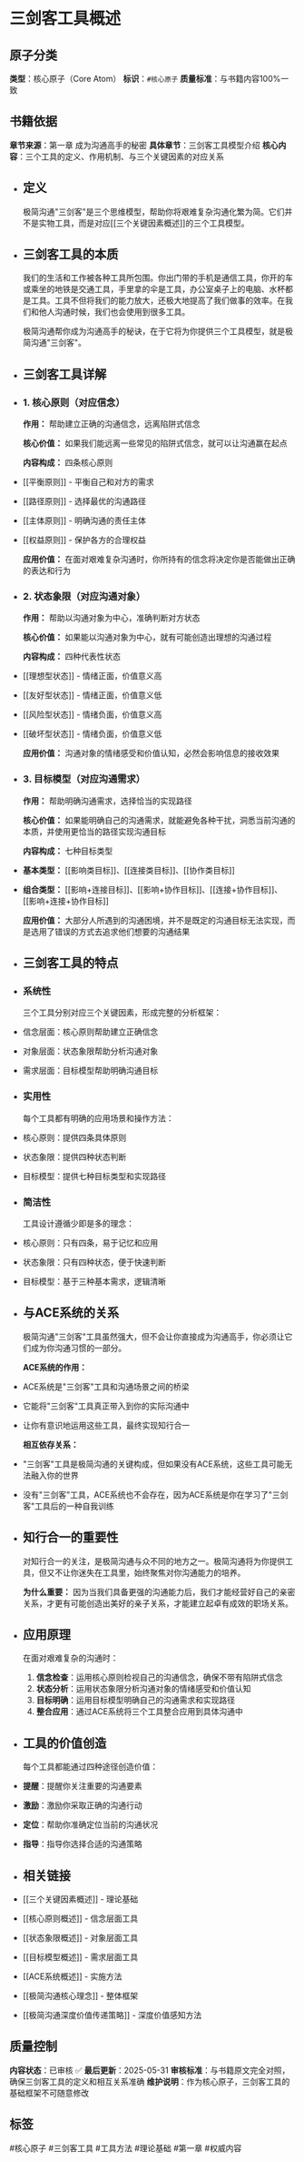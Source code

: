 # 三剑客工具概述

## 原子分类
**类型**：核心原子（Core Atom）
**标识**：`#核心原子`
**质量标准**：与书籍内容100%一致

## 书籍依据
**章节来源**：第一章 成为沟通高手的秘密
**具体章节**：三剑客工具模型介绍
**核心内容**：三个工具的定义、作用机制、与三个关键因素的对应关系

- ## 定义
  极简沟通"三剑客"是三个思维模型，帮助你将艰难复杂沟通化繁为简。它们并不是实物工具，而是对应[[三个关键因素概述]]的三个工具模型。
- ## 三剑客工具的本质
  我们的生活和工作被各种工具所包围。你出门带的手机是通信工具，你开的车或乘坐的地铁是交通工具，手里拿的伞是工具，办公室桌子上的电脑、水杯都是工具。工具不但将我们的能力放大，还极大地提高了我们做事的效率。在我们和他人沟通时候，我们也会使用到很多工具。
  
  极简沟通帮你成为沟通高手的秘诀，在于它将为你提供三个工具模型，就是极简沟通"三剑客"。
- ## 三剑客工具详解
- ### 1. 核心原则（对应信念）
  **作用：** 帮助建立正确的沟通信念，远离陷阱式信念
  
  **核心价值：** 如果我们能远离一些常见的陷阱式信念，就可以让沟通赢在起点
  
  **内容构成：** 四条核心原则
- [[平衡原则]] - 平衡自己和对方的需求
- [[路径原则]] - 选择最优的沟通路径
- [[主体原则]] - 明确沟通的责任主体
- [[权益原则]] - 保护各方的合理权益
  
  **应用价值：** 在面对艰难复杂沟通时，你所持有的信念将决定你是否能做出正确的表达和行为
- ### 2. 状态象限（对应沟通对象）
  **作用：** 帮助以沟通对象为中心，准确判断对方状态
  
  **核心价值：** 如果能以沟通对象为中心，就有可能创造出理想的沟通过程
  
  **内容构成：** 四种代表性状态
- [[理想型状态]] - 情绪正面，价值意义高
- [[友好型状态]] - 情绪正面，价值意义低
- [[风险型状态]] - 情绪负面，价值意义高
- [[破坏型状态]] - 情绪负面，价值意义低
  
  **应用价值：** 沟通对象的情绪感受和价值认知，必然会影响信息的接收效果
- ### 3. 目标模型（对应沟通需求）
  **作用：** 帮助明确沟通需求，选择恰当的实现路径
  
  **核心价值：** 如果能明确自己的沟通需求，就能避免各种干扰，洞悉当前沟通的本质，并使用更恰当的路径实现沟通目标
  
  **内容构成：** 七种目标类型
- **基本类型：** [[影响类目标]]、[[连接类目标]]、[[协作类目标]]
- **组合类型：** [[影响+连接目标]]、[[影响+协作目标]]、[[连接+协作目标]]、[[影响+连接+协作目标]]
  
  **应用价值：** 大部分人所遇到的沟通困境，并不是既定的沟通目标无法实现，而是选用了错误的方式去追求他们想要的沟通结果
- ## 三剑客工具的特点
- ### 系统性
  三个工具分别对应三个关键因素，形成完整的分析框架：
- 信念层面：核心原则帮助建立正确信念
- 对象层面：状态象限帮助分析沟通对象
- 需求层面：目标模型帮助明确沟通目标
- ### 实用性
  每个工具都有明确的应用场景和操作方法：
- 核心原则：提供四条具体原则
- 状态象限：提供四种状态判断
- 目标模型：提供七种目标类型和实现路径
- ### 简洁性
  工具设计遵循少即是多的理念：
- 核心原则：只有四条，易于记忆和应用
- 状态象限：只有四种状态，便于快速判断
- 目标模型：基于三种基本需求，逻辑清晰
- ## 与ACE系统的关系
  极简沟通"三剑客"工具虽然强大，但不会让你直接成为沟通高手，你必须让它们成为你沟通习惯的一部分。
  
  **ACE系统的作用：**
- ACE系统是"三剑客"工具和沟通场景之间的桥梁
- 它能将"三剑客"工具真正带入到你的实际沟通中
- 让你有意识地运用这些工具，最终实现知行合一
  
  **相互依存关系：**
- "三剑客"工具是极简沟通的关键构成，但如果没有ACE系统，这些工具可能无法融入你的世界
- 没有"三剑客"工具，ACE系统也不会存在，因为ACE系统是你在学习了"三剑客"工具后的一种自我训练
- ## 知行合一的重要性
  对知行合一的关注，是极简沟通与众不同的地方之一。极简沟通将为你提供工具，但又不让你迷失在工具里，始终聚焦对你沟通能力的培养。
  
  **为什么重要：**
  因为当我们具备更强的沟通能力后，我们才能经营好自己的亲密关系，才更有可能创造出美好的亲子关系，才能建立起卓有成效的职场关系。
- ## 应用原理
  在面对艰难复杂的沟通时：
  1. **信念检查**：运用核心原则检视自己的沟通信念，确保不带有陷阱式信念
  2. **状态分析**：运用状态象限分析沟通对象的情绪感受和价值认知
  3. **目标明确**：运用目标模型明确自己的沟通需求和实现路径
  4. **整合应用**：通过ACE系统将三个工具整合应用到具体沟通中
- ## 工具的价值创造
  每个工具都能通过四种途径创造价值：
- **提醒**：提醒你关注重要的沟通要素
- **激励**：激励你采取正确的沟通行动
- **定位**：帮助你准确定位当前的沟通状况
- **指导**：指导你选择合适的沟通策略
- ## 相关链接
- [[三个关键因素概述]] - 理论基础
- [[核心原则概述]] - 信念层面工具
- [[状态象限概述]] - 对象层面工具
- [[目标模型概述]] - 需求层面工具
- [[ACE系统概述]] - 实施方法
- [[极简沟通核心理念]] - 整体框架
- [[极简沟通深度价值传递策略]] - 深度价值感知方法

## 质量控制
**内容状态**：已审核 ✅
**最后更新**：2025-05-31
**审核标准**：与书籍原文完全对照，确保三剑客工具的定义和相互关系准确
**维护说明**：作为核心原子，三剑客工具的基础框架不可随意修改

## 标签
#核心原子 #三剑客工具 #工具方法 #理论基础 #第一章 #权威内容